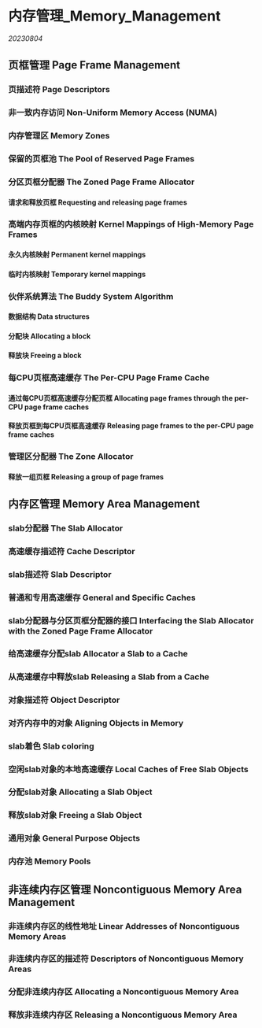 ﻿# 内存管理_Memory_Management

*20230804*  

## 页框管理 Page Frame Management

### 页描述符 Page Descriptors

### 非一致内存访问 Non-Uniform Memory Access (NUMA)

### 内存管理区 Memory Zones

### 保留的页框池 The Pool of Reserved Page Frames

### 分区页框分配器 The Zoned Page Frame Allocator

#### 请求和释放页框 Requesting and releasing page frames

### 高端内存页框的内核映射 Kernel Mappings of High-Memory Page Frames

#### 永久内核映射 Permanent kernel mappings

#### 临时内核映射 Temporary kernel mappings

### 伙伴系统算法 The Buddy System Algorithm

#### 数据结构 Data structures

#### 分配块 Allocating a block

#### 释放块 Freeing a block

### 每CPU页框高速缓存 The Per-CPU Page Frame Cache

#### 通过每CPU页框高速缓存分配页框 Allocating page frames through the per-CPU page frame caches

#### 释放页框到每CPU页框高速缓存 Releasing page frames to the per-CPU page frame caches

### 管理区分配器 The Zone Allocator

#### 释放一组页框 Releasing a group of page frames

## 内存区管理 Memory Area Management

### slab分配器 The Slab Allocator

### 高速缓存描述符 Cache Descriptor

### slab描述符 Slab Descriptor

### 普通和专用高速缓存 General and Specific Caches

### slab分配器与分区页框分配器的接口 Interfacing the Slab Allocator with the Zoned Page Frame Allocator

### 给高速缓存分配slab Allocator a Slab to a Cache

### 从高速缓存中释放slab Releasing a Slab from a Cache

### 对象描述符 Object Descriptor

### 对齐内存中的对象 Aligning Objects in Memory

### slab着色 Slab coloring

### 空闲slab对象的本地高速缓存 Local Caches of Free Slab Objects

### 分配slab对象 Allocating a Slab Object

### 释放slab对象 Freeing a Slab Object

### 通用对象 General Purpose Objects

### 内存池 Memory Pools

## 非连续内存区管理 Noncontiguous Memory Area Management

### 非连续内存区的线性地址 Linear Addresses of Noncontiguous Memory Areas

### 非连续内存区的描述符 Descriptors of Noncontiguous Memory Areas

### 分配非连续内存区 Allocating a Noncontiguous Memory Area

### 释放非连续内存区 Releasing a Noncontiguous Memory Area